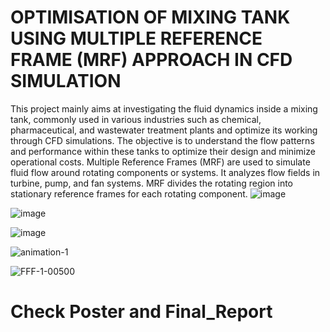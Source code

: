 # OPTIMISATION OF MIXING TANK USING MULTIPLE REFERENCE FRAME (MRF) APPROACH IN CFD SIMULATION
This project mainly aims at investigating the fluid dynamics inside a mixing tank, commonly used in various industries such as chemical, pharmaceutical, and wastewater treatment plants and optimize its working through CFD simulations.
 The objective is to understand the flow patterns and performance within these tanks to optimize their design and minimize operational costs.
Multiple Reference Frames (MRF) are used to simulate fluid flow around rotating components or systems. It analyzes flow fields in turbine, pump, and fan systems. MRF divides the rotating region into stationary reference frames for each rotating component.
![image](https://github.com/ninadshetty4446/mrf-system/assets/123304741/7f02792e-4c9b-4557-ae83-46065bad26b7)

![image](https://github.com/ninadshetty4446/mrf-system/assets/123304741/fe2af6ec-7abd-4655-8794-8ae713c8e29f)

![image](https://github.com/ninadshetty4446/mrf-system/assets/123304741/2b6131e3-bcba-4264-b6a8-a7f58c0cdd60)

![animation-1](https://github.com/ninadshetty4446/mrf-system/assets/123304741/a97820e2-c011-435f-b0fc-7bbbc7dc0863)


![FFF-1-00500](https://github.com/ninadshetty4446/mrf-system/assets/123304741/050293e9-cb49-4b60-ac0b-2a3826c00164)

# Check Poster and Final_Report 
